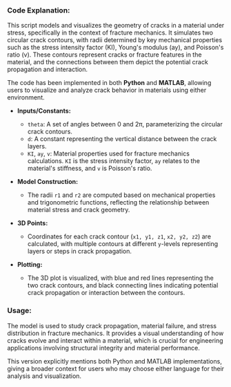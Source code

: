 ### **Code Explanation:**

This script models and visualizes the geometry of cracks in a material under stress, specifically in the context of fracture mechanics. It simulates two circular crack contours, with radii determined by key mechanical properties such as the stress intensity factor (KI), Young's modulus (ay), and Poisson's ratio (v). These contours represent cracks or fracture features in the material, and the connections between them depict the potential crack propagation and interaction.

The code has been implemented in both **Python** and **MATLAB**, allowing users to visualize and analyze crack behavior in materials using either environment.

- **Inputs/Constants:**
  - `theta`: A set of angles between 0 and 2π, parameterizing the circular crack contours.
  - `d`: A constant representing the vertical distance between the crack layers.
  - `KI`, `ay`, `v`: Material properties used for fracture mechanics calculations. `KI` is the stress intensity factor, `ay` relates to the material's stiffness, and `v` is Poisson's ratio.

- **Model Construction:**
  - The radii `r1` and `r2` are computed based on mechanical properties and trigonometric functions, reflecting the relationship between material stress and crack geometry.
  
- **3D Points:**
  - Coordinates for each crack contour (`x1, y1, z1`, `x2, y2, z2`) are calculated, with multiple contours at different `y`-levels representing layers or steps in crack propagation.

- **Plotting:**
  - The 3D plot is visualized, with blue and red lines representing the two crack contours, and black connecting lines indicating potential crack propagation or interaction between the contours.

### **Usage:**
The model is used to study crack propagation, material failure, and stress distribution in fracture mechanics. It provides a visual understanding of how cracks evolve and interact within a material, which is crucial for engineering applications involving structural integrity and material performance.


This version explicitly mentions both Python and MATLAB implementations, giving a broader context for users who may choose either language for their analysis and visualization.
